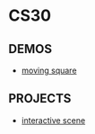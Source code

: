 # CS30

## DEMOS
- [moving square](movingsquare)
## PROJECTS
- [interactive scene](interactivescene)